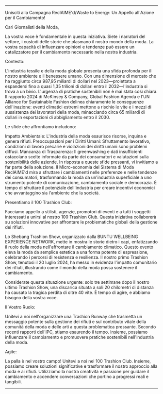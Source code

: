 ---

Unisciti alla Campagna ReclAIME'd/Waste to Energy: Un Appello all'Azione per il Cambiamento!

Cari Giornalisti della Moda,

La vostra voce è fondamentale in questa iniziativa. Siete i narratori del settore, i custodi delle storie che plasmano il nostro mondo della moda. La vostra capacità di influenzare opinioni e tendenze può essere un catalizzatore per il cambiamento necessario nella nostra industria.

Contesto:

L'industria tessile e della moda globale presenta una sfida profonda per il nostro ambiente e il benessere umano. Con una dimensione di mercato che ha raggiunto circa 987,95 miliardi di dollari nel 2023—proiettata a espandersi fino a quasi 1,35 trilioni di dollari entro il 2032—l'industria si trova a un bivio. L'urgenza di pratiche sostenibili non è mai stata così chiara. Il rapporto 2024 di McKinsey & Company, Global Fashion Agenda e l'UN Alliance for Sustainable Fashion delinea chiaramente le conseguenze dell'inazione: eventi climatici estremi mettono a rischio le vite e i mezzi di sussistenza dei lavoratori della moda, minacciando circa 65 miliardi di dollari in esportazioni di abbigliamento entro il 2030.

Le sfide che affrontiamo includono:

Impatto Ambientale: L'industria della moda esaurisce risorse, inquina e genera rifiuti.
Preoccupazioni per i Diritti Umani: Sfruttamento lavorativo, condizioni di lavoro precarie e violazioni dei diritti umani sono problemi diffusi.
Mancanza di Trasparenza: Il greenwashing e dati insufficienti ostacolano scelte informate da parte dei consumatori e valutazioni sulla sostenibilità delle aziende.
In risposta a queste sfide pressanti, vi invitiamo a far parte della soluzione. Il Micro-economia del Sistema di Moda ReclAIME'd mira a sfruttare i cambiamenti nelle preferenze e nelle tendenze dei consumatori, trasformando la moda da un'industria superficiale a uno strumento potente di comunicazione, cambiamento sociale e democrazia. È tempo di sfruttare il potenziale dell'industria per creare incentivi economici che avvantaggino sia l'ambiente che la società.

Presentiamo il 100 Trashion Club:

Facciamo appello a stilisti, agenzie, promotori di eventi e a tutti i soggetti interessati a unirsi al nostro 100 Trashion Club. Questa iniziativa collaborerà su soluzioni innovative per affrontare le problematiche globali della gestione dei rifiuti.

Lo Shebang Trashion Show, organizzato dalla BUNTU WELLBEING EXPERIENCE NETWORK, mette in mostra le storie dietro i capi, enfatizzando il ruolo della moda nell'affrontare il cambiamento climatico. Questo evento eleva la moda da semplice estetica a una forma potente di espressione, celebrando i percorsi di resistenza e resilienza. Il nostro primo Trashion Show, tenutosi il 20 luglio 2024, ha messo in evidenza l'impatto comunitario dei rifiuti, illustrando come il mondo della moda possa sostenere il cambiamento.

Considerate questa situazione urgente: solo tre settimane dopo il nostro ultimo Trashion Show, una discarica situata a soli 20 chilometri di distanza ha causato la tragica perdita di oltre 40 vite. È tempo di agire, e abbiamo bisogno della vostra voce.

Il Vostro Ruolo:

Unitevi a noi nell'organizzare una Trashion Runway che trasmetta un messaggio potente sulla gestione dei rifiuti e sul contributo vitale della comunità della moda e delle arti a questa problematica pressante. Secondo recenti rapporti dell'IPC, stiamo esaurendo il tempo. Insieme, possiamo influenzare il cambiamento e promuovere pratiche sostenibili nell'industria della moda.

Agite:

La palla è nel vostro campo! Unitevi a noi nel 100 Trashion Club. Insieme, possiamo creare soluzioni significative e trasformare il nostro approccio alla moda e ai rifiuti. Utilizziamo la nostra creatività e passione per guidare il cambiamento e accendere conversazioni che portino a progressi reali e tangibili.

---